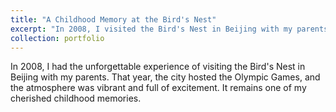 ```yaml
---
title: "A Childhood Memory at the Bird's Nest"
excerpt: "In 2008, I visited the Bird's Nest in Beijing with my parents.<br/><img src='/images/beijing.jpg'>"
collection: portfolio
---
```


In 2008, I had the unforgettable experience of visiting the Bird's Nest in Beijing with my parents. That year, the city hosted the Olympic Games, and the atmosphere was vibrant and full of excitement. It remains one of my cherished childhood memories.
